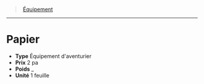 ﻿---
!EquipmentItem
Type: Équipement d'aventurier
Price: 2 pa
Weight: _
Unity: 1 feuille
Id: equipment_hd.md#papier
ParentLink: equipment_hd.md#Équipement
Name: Papier
ParentName: Équipement
NameLevel: 1
Attributes:
  Name: Papier
  Markdown: >+
    # <!--Name-->Papier<!--/Name-->


    - **Type** <!--Type-->Équipement d'aventurier<!--/Type-->

    - **Prix** <!--Price-->2 pa<!--/Price-->

    - **Poids** <!--Weight-->_<!--/Weight-->

    - **Unité** <!--Unity-->1 feuille<!--/Unity-->

  Type: Équipement d'aventurier
  Price: 2 pa
  Weight: _
  Unity: 1 feuille
AttributesDictionary: >+
  Name: Papier

  Markdown: >+

    # <!--Name-->Papier<!--/Name-->





    - **Type** <!--Type-->Équipement d'aventurier<!--/Type-->



    - **Prix** <!--Price-->2 pa<!--/Price-->



    - **Poids** <!--Weight-->_<!--/Weight-->



    - **Unité** <!--Unity-->1 feuille<!--/Unity-->



  Type: Équipement d'aventurier

  Price: 2 pa

  Weight: _

  Unity: 1 feuille

---
> [Équipement](hd_equipment.md)

---

# Papier

- **Type** Équipement d'aventurier
- **Prix** 2 pa
- **Poids** _
- **Unité** 1 feuille

